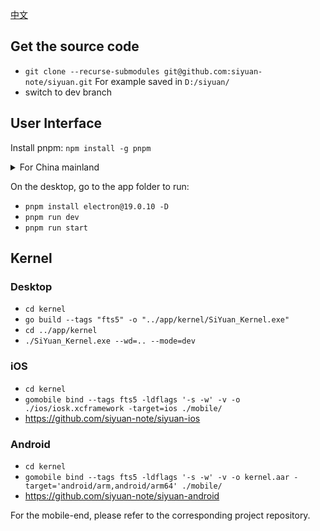 [中文](CONTRIBUTING_zh_CN.md)

## Get the source code

* `git clone --recurse-submodules git@github.com:siyuan-note/siyuan.git` For example saved in `D:/siyuan/`
* switch to dev branch

## User Interface

Install pnpm: `npm install -g pnpm`

<details>
<summary>For China mainland</summary>

Set the Electron mirror environment variable and install Electron:

* macOS/Linux: `ELECTRON_MIRROR=https://cnpmjs.org/mirrors/electron/ pnpm install electron@19.0.10 -D`
* Windows:
    * `SET ELECTRON_MIRROR=https://cnpmjs.org/mirrors/electron/`
    * `pnpm install electron@19.0.10 -D`

NPM mirror:

* Use mirror repository `pnpm --registry https://r.cnpmjs.org/ i`
* Revert to using official repository `pnpm --registry https://registry.npmjs.org i`

</details>

On the desktop, go to the app folder to run:

* `pnpm install electron@19.0.10 -D`
* `pnpm run dev`
* `pnpm run start`

## Kernel

### Desktop

* `cd kernel`
* `go build --tags "fts5" -o "../app/kernel/SiYuan_Kernel.exe"`
* `cd ../app/kernel`
* `./SiYuan_Kernel.exe --wd=.. --mode=dev`

### iOS

* `cd kernel`
* `gomobile bind --tags fts5 -ldflags '-s -w' -v -o ./ios/iosk.xcframework -target=ios ./mobile/`
* https://github.com/siyuan-note/siyuan-ios

### Android

* `cd kernel`
* `gomobile bind --tags fts5 -ldflags '-s -w' -v -o kernel.aar -target='android/arm,android/arm64' ./mobile/`
* https://github.com/siyuan-note/siyuan-android

For the mobile-end, please refer to the corresponding project repository.
